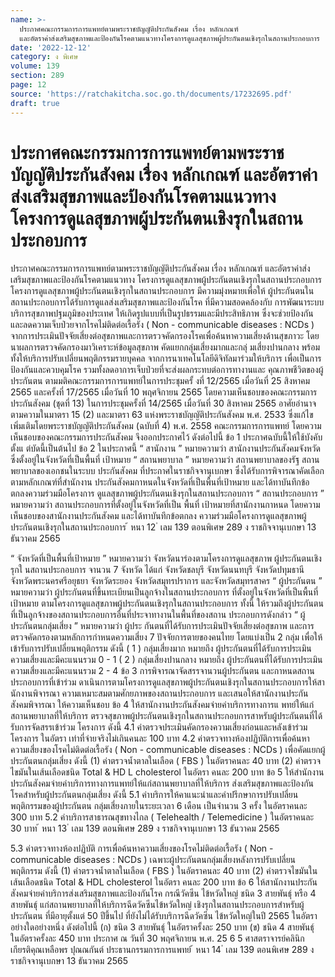 ```yaml
---
name: >-
  ประกาศคณะกรรมการการแพทย์ตามพระราชบัญญัติประกันสังคม เรื่อง หลักเกณฑ์
  และอัตราค่าส่งเสริมสุขภาพและป้องกันโรคตามแนวทางโครงการดูแลสุขภาพผู้ประกันตนเชิงรุกในสถานประกอบการ
date: '2022-12-12'
category: ง พิเศษ
volume: 139
section: 289
page: 12
source: 'https://ratchakitcha.soc.go.th/documents/17232695.pdf'
draft: true
---
```


# ประกาศคณะกรรมการการแพทย์ตามพระราชบัญญัติประกันสังคม เรื่อง หลักเกณฑ์ และอัตราค่าส่งเสริมสุขภาพและป้องกันโรคตามแนวทางโครงการดูแลสุขภาพผู้ประกันตนเชิงรุกในสถานประกอบการ

ประกาศคณะกรรมการการแพทย์ตามพระราชบัญญัติประกันสังคม เรื่อง หลักเกณฑ์ และอัตราค่าส่งเสริมสุขภาพและป้องกันโรคตามแนวทาง โครงการดูแลสุขภาพผู้ประกันตนเชิงรุกในสถานประกอบการ โครงการดูแลสุขภาพผู้ประกันตนเชิงรุกในสถานประกอบการ มีความมุ่งหมายเพื่อให้ ผู้ประกันตนในสถานประกอบการได้รับการดูแลส่งเสริมสุขภาพและป้องกันโรค ที่มีความสอดคล้องกับ การพัฒนาระบบบริการสุขภาพปฐมภูมิของประเทศ ให้เกิดรูปแบบที่เป็นรูปธรรมและมีประสิทธิภาพ ซึ่งจะช่วยป้องกันและลดความเจ็บป่วยจากโรคไม่ติดต่อเรื้อรัง ( Non - communicable diseases : NCDs ) จากการประเมินปัจจัยเสี่ยงต่อสุขภาพและการตรวจคัดกรองโรคเพื่อค้นหาความเสี่ยงด้านสุขภาวะ โดยนาผลการตรวจคัดกรองมาวิเคราะห์ข้อมูลสุขภาพ คัดแยกกลุ่มเสี่ยงมากและกลุ่ มเสี่ยงปานกลาง พร้อมทั้งให้บริการปรับเปลี่ยนพฤติกรรมรายบุคคล จากการนาเทคโนโลยีดิจิทัลมาร่วมให้บริการ เพื่อเป็นการป้องกันและควบคุมโรค รวมทั้งลดอาการเจ็บป่วยที่จะส่งผลกระทบต่อการทางานและ คุณภาพชีวิตของผู้ประกันตน ตามมติคณะกรรมการการแพทย์ในการประชุมครั้ งที่ 12/2565 เมื่อวันที่ 25 สิงหาคม 2565 และครั้งที่ 17/2565 เมื่อวันที่ 10 พฤศจิกายน 2565 โดยความเห็นชอบของคณะกรรมการประกันสังคม (ชุดที่ 13) ในการประชุมครั้งที่ 14/2565 เมื่อวันที่ 30 สิงหาคม 2565 อาศัยอำนาจตามความในมาตรา 15 (2) และมาตรา 63 แห่งพระราชบัญญัติประกันสังคม พ.ศ. 2533 ซึ่งแก้ไขเพิ่มเติมโดยพระราชบัญญัติประกันสังคม (ฉบับที่ 4) พ.ศ. 2558 คณะกรรมการการแพทย์ โดยความเห็นชอบของคณะกรรมการประกันสังคม จึงออกประกาศไว้ ดังต่อไปนี้ ข้อ 1 ประกาศฉบับนี้ให้ใช้บังคับตั้งแ ต่บัดนี้เป็นต้นไป ข้อ 2 ในประกาศนี้ “ สานักงาน ” หมายความว่า สานักงานประกันสังคมจังหวัด ซึ่งตั้งอยู่ในจังหวัดที่เป็นพื้นที่ เป้าหมาย “ สถานพยาบาล ” หมายความว่า สถานพยาบาลของรัฐ สถานพยาบาลของเอกชนในระบบ ประกันสังคม ที่ประกาศในราชกิจจานุเบกษา ซึ่งได้รับการพิจารณาคัดเลือกตามหลักเกณฑ์ที่สำนักงาน ประกันสังคมกาหนดในจังหวัดที่เป็นพื้นที่เป้าหมาย และได้ทาบันทึกข้อตกลงความร่วมมือโครงการ ดูแลสุขภาพผู้ประกันตนเชิงรุกในสถานประกอบการ “ สถานประกอบการ ” หมายความว่า สถานประกอบการที่ตั้งอยู่ในจังหวัดที่เป็น พื้นที่ เป้าหมายที่สานักงานกาหนด โดยความเห็นชอบของสานักงานประกันสังคม และได้ทาบันทึกข้อตกลง ความร่วมมือโครงการดูแลสุขภาพผู้ประกันตนเชิงรุกในสถานประกอบการ ้ หนา 12 ่ เลม 139 ตอนพิเศษ 289 ง ราชกิจจานุเบกษา 13 ธันวาคม 2565

“ จังหวัดที่เป็นพื้นที่เป้าหมาย ” หมายความว่า จังหวัดนาร่องตามโครงการดูแลสุขภาพ ผู้ประกันตนเชิงรุกใ นสถานประกอบการ จานวน 7 จังหวัด ได้แก่ จังหวัดชลบุรี จังหวัดนนทบุรี จังหวัดปทุมธานี จังหวัดพระนครศรีอยุธยา จังหวัดระยอง จังหวัดสมุทรปราการ และจังหวัดสมุทรสาคร “ ผู้ประกันตน ” หมายความว่า ผู้ประกันตนที่ขึ้นทะเบียนเป็นลูกจ้างในสถานประกอบการ ที่ตั้งอยู่ในจังหวัดที่เป็นพื้นที่เป้าหมาย ตามโครงการดูแลสุขภาพผู้ประกันตนเชิงรุกในสถานประกอบการ ทั้งนี้ ให้รวมถึงผู้ประกันตนที่เป็นลูกจ้างของสถานประกอบการอื่นที่ประจาทางานในพื้นที่ของสถาน ประกอบการดังกล่าว “ ผู้ประกันตนกลุ่มเสี่ยง ” หมายความว่า ผู้ประ กันตนที่ได้รับการประเมินปัจจัยเสี่ยงต่อสุขภาพ และการตรวจคัดกรองตามหลักการกำหนดความเสี่ยง 7 ปัจจัยการตายของคนไทย โดยแบ่งเป็น 2 กลุ่ม เพื่อให้เข้ารับการปรับเปลี่ยนพฤติกรรม ดังนี้ ( 1 ) กลุ่มเสี่ยงมาก หมายถึง ผู้ประกันตนที่ได้รับการประเมินความเสี่ยงและมีคะแนนรวม 0 - 1 ( 2 ) กลุ่มเสี่ยงปานกลาง หมายถึง ผู้ประกันตนที่ได้รับการประเมินความเสี่ยงและมีคะแนนรวม 2 - 4 ข้อ 3 การพิจารณาจัดสรรจานวนผู้ประกันตน และกาหนดสถานประกอบการที่เข้าร่วม ดาเนินการตามโครงการดูแลสุขภาพผู้ประกันตนเชิงรุกในสถานประกอบการให้สานักงานพิจารณา ความเหมาะสมตามศักยภาพของสถานประกอบการ และเสนอให้สานักงานประกันสังคมพิจารณา ให้ความเห็นชอบ ข้อ 4 ให้สานักงานประกันสังคมจ่ายค่าบริการทางการแ พทย์ให้แก่สถานพยาบาลที่ให้บริการ ตรวจสุขภาพผู้ประกันตนเชิงรุกในสถานประกอบการสาหรับผู้ประกันตนที่ได้รับการจัดสรรเข้าร่วม โครงการ ดังนี้ 4.1 ค่าตรวจประเมินคัดกรองความเสี่ยงก่อนและหลังเข้าร่วมโครงการ ในอัตรา เท่าที่จ่ายจริงไม่เกินคนละ 100 บาท 4.2 ค่าตรวจทางห้องปฏิบัติการเพื่อค้นหาความเสี่ยงของโรคไม่ติดต่อเรื้อรัง ( Non - communicable diseases : NCDs ) เพื่อคัดแยกผู้ประกันตนกลุ่มเสี่ยง ดังนี้ (1) ค่าตรวจน้ำตาลในเลือด ( FBS ) ในอัตราคนละ 40 บาท (2) ค่าตรวจไขมันในเส้นเลือดชนิด Total & HD L cholesterol ในอัตรา คนละ 200 บาท ข้อ 5 ให้สำนักงานประกันสังคมจ่ายค่าบริการทางการแพทย์ให้แก่สถานพยาบาลที่ให้บริการ ส่งเสริมสุขภาพและป้องกันโรคสำหรับผู้ประกันตนกลุ่มเสี่ยง ดังนี้ 5.1 ค่าบริการให้คาแนะนำและคำปรึกษาการปรับเปลี่ยนพฤติกรรมของผู้ประกันตน กลุ่มเสี่ยงภายในระยะเวลา 6 เดือน เป็นจำนวน 3 ครั้ง ในอัตราคนละ 300 บาท 5.2 ค่าบริการสาธารณสุขทางไกล ( Telehealth / Telemedicine ) ในอัตราคนละ 30 บาท ้ หนา 13 ่ เลม 139 ตอนพิเศษ 289 ง ราชกิจจานุเบกษา 13 ธันวาคม 2565

5.3 ค่าตรวจทางห้องปฏิบัติ การเพื่อค้นหาความเสี่ยงของโรคไม่ติดต่อเรื้อรัง ( Non - communicable diseases : NCDs ) เฉพาะผู้ประกันตนกลุ่มเสี่ยงหลังการปรับเปลี่ยนพฤติกรรม ดังนี้ (1) ค่าตรวจน้ำตาลในเลือด ( FBS ) ในอัตราคนละ 40 บาท (2) ค่าตรวจไขมันในเส้นเลือดชนิด Total & HDL cholesterol ในอัตรา คนละ 200 บาท ข้อ 6 ให้สานักงานประกันสังคมจ่ายค่าบริการส่งเสริมสุขภาพและป้องกันโรค กรณีวัคซีน ไข้หวัดใหญ่ ชนิด 3 สายพันธุ์ หรือ 4 สายพันธุ์ แก่สถานพยาบาลที่ให้บริการฉีดวัคซีนไข้หวัดใหญ่ เชิงรุกในสถานประกอบการสำหรับผู้ประกันตน ที่มีอายุตั้งแต่ 50 ปีขึ้นไป ที่ยังไม่ได้รับบริการฉีดวัคซีน ไข้หวัดใหญ่ในปี 2565 ในอัตราอย่างใดอย่างหนึ่ง ดังต่อไปนี้ (ก) ชนิด 3 สายพันธุ์ ในอัตราครั้งละ 250 บาท (ข) ชนิด 4 สายพันธุ์ ในอัตราครั้งละ 450 บาท ประกาศ ณ วันที่ 30 พฤศจิกายน พ.ศ. 25 6 5 ศาสตราจารย์คลินิกเกียรติคุณเหลือพร ปุณณกันต์ ประธานกรรมการการแพทย์ ้ หนา 14 ่ เลม 139 ตอนพิเศษ 289 ง ราชกิจจานุเบกษา 13 ธันวาคม 2565
